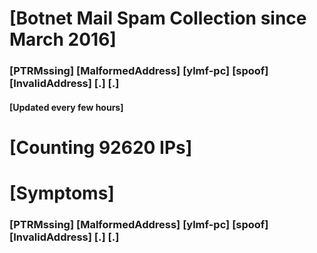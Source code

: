 # [Botnet Mail Spam Collection since March 2016]
### [PTRMssing] [MalformedAddress] [ylmf-pc] [spoof] [InvalidAddress] [.] [.]
#### [Updated every few hours]

# [Counting 92620 IPs]

# [Symptoms] 
###   [PTRMssing] [MalformedAddress] [ylmf-pc] [spoof] [InvalidAddress] [.] [.]
